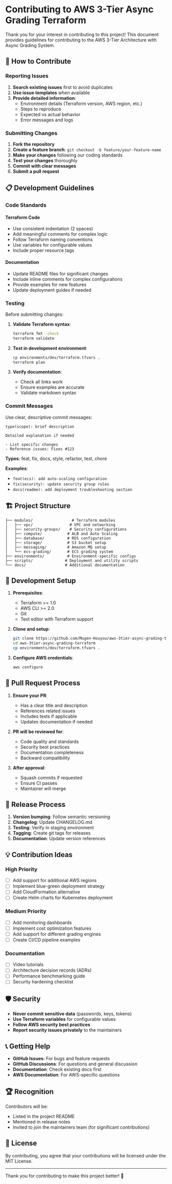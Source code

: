 # Contributing to AWS 3-Tier Async Grading Terraform

Thank you for your interest in contributing to this project! This document provides guidelines for contributing to the AWS 3-Tier Architecture with Async Grading System.

## 🤝 How to Contribute

### Reporting Issues

1. **Search existing issues** first to avoid duplicates
2. **Use issue templates** when available
3. **Provide detailed information**:
   - Environment details (Terraform version, AWS region, etc.)
   - Steps to reproduce
   - Expected vs actual behavior
   - Error messages and logs

### Submitting Changes

1. **Fork the repository**
2. **Create a feature branch**: `git checkout -b feature/your-feature-name`
3. **Make your changes** following our coding standards
4. **Test your changes** thoroughly
5. **Commit with clear messages**
6. **Submit a pull request**

## 📋 Development Guidelines

### Code Standards

#### Terraform Code
- Use consistent indentation (2 spaces)
- Add meaningful comments for complex logic
- Follow Terraform naming conventions
- Use variables for configurable values
- Include proper resource tags

#### Documentation
- Update README files for significant changes
- Include inline comments for complex configurations
- Provide examples for new features
- Update deployment guides if needed

### Testing

Before submitting changes:

1. **Validate Terraform syntax**:
   ```bash
   terraform fmt -check
   terraform validate
   ```

2. **Test in development environment**:
   ```bash
   cp environments/dev/terraform.tfvars .
   terraform plan
   ```

3. **Verify documentation**:
   - Check all links work
   - Ensure examples are accurate
   - Validate markdown syntax

### Commit Messages

Use clear, descriptive commit messages:

```
type(scope): brief description

Detailed explanation if needed

- List specific changes
- Reference issues: Fixes #123
```

**Types**: feat, fix, docs, style, refactor, test, chore

**Examples**:
- `feat(ecs): add auto-scaling configuration`
- `fix(security): update security group rules`
- `docs(readme): add deployment troubleshooting section`

## 🏗️ Project Structure

```
├── modules/                 # Terraform modules
│   ├── vpc/                # VPC and networking
│   ├── security-groups/    # Security configurations
│   ├── compute/           # ALB and Auto Scaling
│   ├── database/          # RDS configuration
│   ├── storage/           # S3 bucket setup
│   ├── messaging/         # Amazon MQ setup
│   └── ecs-grading/       # ECS grading system
├── environments/          # Environment-specific configs
├── scripts/              # Deployment and utility scripts
└── docs/                 # Additional documentation
```

## 🔧 Development Setup

1. **Prerequisites**:
   - Terraform >= 1.0
   - AWS CLI >= 2.0
   - Git
   - Text editor with Terraform support

2. **Clone and setup**:
   ```bash
   git clone https://github.com/Mugen-Houyou/aws-3tier-async-grading-terraform.git
   cd aws-3tier-async-grading-terraform
   cp environments/dev/terraform.tfvars .
   ```

3. **Configure AWS credentials**:
   ```bash
   aws configure
   ```

## 📝 Pull Request Process

1. **Ensure your PR**:
   - Has a clear title and description
   - References related issues
   - Includes tests if applicable
   - Updates documentation if needed

2. **PR will be reviewed for**:
   - Code quality and standards
   - Security best practices
   - Documentation completeness
   - Backward compatibility

3. **After approval**:
   - Squash commits if requested
   - Ensure CI passes
   - Maintainer will merge

## 🚀 Release Process

1. **Version bumping**: Follow semantic versioning
2. **Changelog**: Update CHANGELOG.md
3. **Testing**: Verify in staging environment
4. **Tagging**: Create git tags for releases
5. **Documentation**: Update version references

## 💡 Contribution Ideas

### High Priority
- [ ] Add support for additional AWS regions
- [ ] Implement blue-green deployment strategy
- [ ] Add CloudFormation alternative
- [ ] Create Helm charts for Kubernetes deployment

### Medium Priority
- [ ] Add monitoring dashboards
- [ ] Implement cost optimization features
- [ ] Add support for different grading engines
- [ ] Create CI/CD pipeline examples

### Documentation
- [ ] Video tutorials
- [ ] Architecture decision records (ADRs)
- [ ] Performance benchmarking guide
- [ ] Security hardening checklist

## 🛡️ Security

- **Never commit sensitive data** (passwords, keys, tokens)
- **Use Terraform variables** for configurable values
- **Follow AWS security best practices**
- **Report security issues privately** to the maintainers

## 📞 Getting Help

- **GitHub Issues**: For bugs and feature requests
- **GitHub Discussions**: For questions and general discussion
- **Documentation**: Check existing docs first
- **AWS Documentation**: For AWS-specific questions

## 🏆 Recognition

Contributors will be:
- Listed in the project README
- Mentioned in release notes
- Invited to join the maintainers team (for significant contributions)

## 📄 License

By contributing, you agree that your contributions will be licensed under the MIT License.

---

Thank you for contributing to make this project better! 🎉
